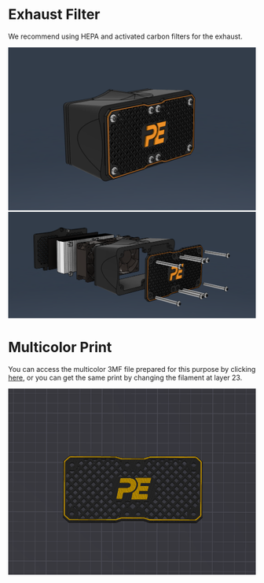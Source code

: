 # Exhaust Filter
We recommend using HEPA and activated carbon filters for the exhaust.

![image](../../assets/exhaust/exhaust2.png) 
![image](../../assets/exhaust/exhaust1.png) 

# Multicolor Print
You can access the multicolor 3MF file prepared for this purpose by clicking [here](https://github.com/Pole-Engineering/Crossant-235/blob/main/STLs/Exhaust/Multicolor%20Print/exhaust_front_grill_x1.3mf), or you can get the same print by changing the filament at layer 23.

![image](../../assets/exhaust/exhaust3.png) 